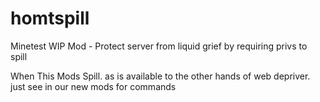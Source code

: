# homtspill
Minetest WIP Mod - Protect server from liquid grief by requiring privs to spill

When This Mods Spill. as is available to the other hands of web depriver. just see in our new mods for commands
